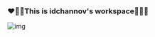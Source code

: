 ### ❤🧡💛This is idchannov's workspace💚💙💜

![img](https://media.tenor.com/images/82a18b67d7a2f750a5103d906048585a/tenor.gif)